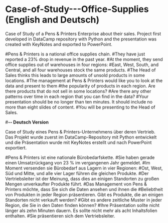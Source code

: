 # Case-of-Study---Office-Supplies (English and Deutsch)
Case of Study of a Pens &amp; Printers Enterprise about their sales.
Project first developed in DataCamp repository with Python and the presentation was created with KeyNotes and exported to PowerPoint.

#Pens & Printers is a national office supplies chain. 
#They have just reported a 23% drop in revenue in the past year. 
#At the moment, they send office supplies out of warehouses in four regions: 
#East, West, South, and Central, and all four warehouses stock the same products. 
#The Head of Sales thinks this leads to large amounts of unsold products in some locations.
#The management at Pens & Printers would like you to look at the data and present to them 
#the popularity of products in each region. Are there products that do not sell in some locations? 
#Are there any other patterns over time in each region that you can find in the data?
#Your presentation should be no longer than ten minutes. It should include no more than eight slides of content. 
#You will be presenting to the Head of Sales.

#**-- Deutsch Version**

Case of Study eines Pens & Printers-Unternehmens über deren Vertrieb. 
Das Projekt wurde zuerst im DataCamp-Repository mit Python entwickelt und die Präsentation wurde mit KeyNotes erstellt und nach PowerPoint exportiert.

#Pens & Printers ist eine nationale Bürobedarfskette. #Sie haben gerade einen Umsatzrückgang von 23 % im vergangenen Jahr gemeldet. #Im Moment versenden sie Bürobedarf aus Lagern in vier Regionen: #Ost, West, Süd und Mitte, und alle vier Lager führen die gleichen Produkte. #Der Vertriebsleiter ist der Meinung, dass dies an einigen Standorten zu großen Mengen unverkaufter Produkte führt. #Das Management von Pens & Printers möchte, dass Sie sich die Daten ansehen und ihnen die #Beliebtheit von Produkten in jeder Region präsentieren. Gibt es Produkte, die an einigen Standorten nicht verkauft werden? #Gibt es andere zeitliche Muster in jeder Region, die Sie in den Daten finden können? #Ihre Präsentation sollte nicht länger als zehn Minuten dauern. Es sollte nicht mehr als acht Inhaltsfolien enthalten. #Sie präsentieren sich dem Vertriebsleiter.
